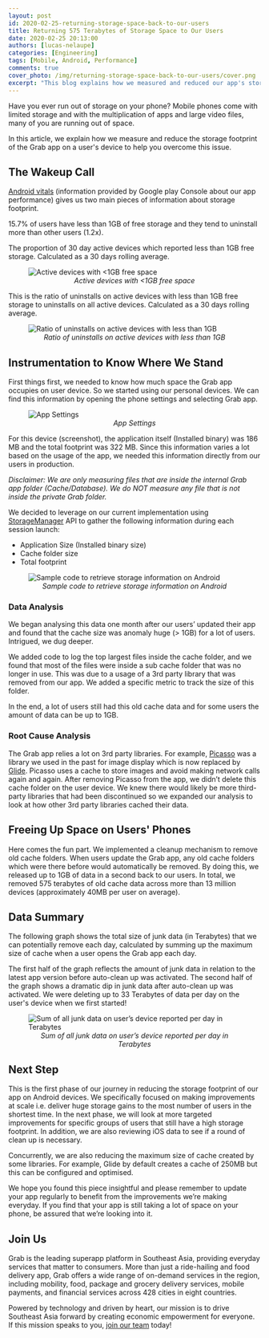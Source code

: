 ```yaml
---
layout: post
id: 2020-02-25-returning-storage-space-back-to-our-users
title: Returning 575 Terabytes of Storage Space to Our Users
date: 2020-02-25 20:13:00
authors: [lucas-nelaupe]
categories: [Engineering]
tags: [Mobile, Android, Performance]
comments: true
cover_photo: /img/returning-storage-space-back-to-our-users/cover.png
excerpt: "This blog explains how we measured and reduced our app's storage footprint on user devices."
---
```


Have you ever run out of storage on your phone? Mobile phones come with limited storage and with the multiplication of apps and large video files, many of you are running out of space.

In this article, we explain how we measure and reduce the storage footprint of the Grab app on a user's device to help you overcome this issue.

## The Wakeup Call

[Android vitals](https://developer.android.com/topic/performance/vitals) (information provided by Google play Console about our app performance) gives us two main pieces of information about storage footprint.

15.7% of users have less than 1GB of free storage and they tend to uninstall more than other users (1.2x).

The proportion of 30 day active devices which reported less than 1GB free storage. Calculated as a 30 days rolling average.

<div class="post-image-section"><figure>
  <img src="/img/returning-storage-space-back-to-our-users/image2.png" alt="Active devices with <1GB free space">
  <figcaption align="middle"><i>Active devices with <1GB free space</i></figcaption>
</figure></div>

This is the ratio of uninstalls on active devices with less than 1GB free storage to uninstalls on all active devices. Calculated as a 30 days rolling average.

<div class="post-image-section"><figure>
  <img src="/img/returning-storage-space-back-to-our-users/image5.png" alt="Ratio of uninstalls on active devices with less than 1GB">
  <figcaption align="middle"><i>Ratio of uninstalls on active devices with less than 1GB</i></figcaption>
</figure></div>

## Instrumentation to Know Where We Stand

First things first, we needed to know how much space the Grab app occupies on user device. So we started using our personal devices. We can find this information by opening the phone settings and selecting Grab app.

<div class="post-image-section"><figure>
  <img src="/img/returning-storage-space-back-to-our-users/image3.jpg" alt="App Settings">
  <figcaption align="middle"><i>App Settings</i></figcaption>
</figure></div>

For this device (screenshot), the application itself (Installed binary) was 186 MB and the total footprint was 322 MB. Since this information varies a lot based on the usage of the app, we needed this information directly from our users in production.

_Disclaimer: We are only measuring files that are inside the internal Grab app folder (Cache/Database). We do NOT measure any file that is not inside the private Grab folder._

We decided to leverage on our current implementation using [StorageManager](https://developer.android.com/reference/android/os/storage/StorageManager) API to gather the following information during each session launch:

*   Application Size (Installed binary size)
*   Cache folder size
*   Total footprint

<div class="post-image-section"><figure>
  <img src="/img/returning-storage-space-back-to-our-users/image1.png" alt="Sample code to retrieve storage information on Android">
  <figcaption align="middle"><i>Sample code to retrieve storage information on Android</i></figcaption>
</figure></div>


### Data Analysis

We began analysing this data one month after our users’ updated their app and found that the cache size was anomaly huge (> 1GB) for a lot of users. Intrigued, we dug deeper.

We added code to log the top largest files inside the cache folder, and we found that most of the files were inside a sub cache folder that was no longer in use. This was due to a usage of a 3rd party library that was removed from our app. We added a specific metric to track the size of this folder.

In the end, a lot of users still had this old cache data and for some users the amount of data can be up to 1GB.

### Root Cause Analysis

The Grab app relies a lot on 3rd party libraries. For example, [Picasso](https://github.com/square/picasso) was a library we used in the past for image display which is now replaced by [Glide](https://developer.android.com/topic/performance/graphics/load-bitmap). Picasso uses a cache to store images and avoid making network calls again and again. After removing Picasso from the app, we didn’t delete this cache folder on the user device. We knew there would likely be more third-party libraries that had been discontinued so we expanded our analysis to look at how other 3rd party libraries cached their data.

## Freeing Up Space on Users' Phones

Here comes the fun part. We implemented a cleanup mechanism to remove old cache folders. When users update the Grab app, any old cache folders which were there before would automatically be removed. By doing this, we released up to 1GB of data in a second back to our users. In total, we removed 575 terabytes of old cache data across more than 13 million devices (approximately 40MB per user on average).

## Data Summary

The following graph shows the total size of junk data (in Terabytes) that we can potentially remove each day, calculated by summing up the maximum size of cache when a user opens the Grab app each day.

The first half of the graph reflects the amount of junk data in relation to the latest app version before auto-clean up was activated. The second half of the graph shows a dramatic dip in junk data after auto-clean up was activated. We were deleting up to 33 Terabytes of data per day on the user's device when we first started!

<div class="post-image-section"><figure>
  <img src="/img/returning-storage-space-back-to-our-users/image4.png" alt="Sum of all junk data on user’s device reported per day in Terabytes">
  <figcaption align="middle"><i>Sum of all junk data on user’s device reported per day in Terabytes</i></figcaption>
</figure></div>


## Next Step

This is the first phase of our journey in reducing the storage footprint of our app on Android devices. We specifically focused on making improvements at scale i.e. deliver huge storage gains to the most number of users in the shortest time. In the next phase, we will look at more targeted improvements for specific groups of users that still have a high storage footprint. In addition, we are also reviewing iOS data to see if a round of clean up is necessary.

Concurrently, we are also reducing the maximum size of cache created by some libraries. For example, Glide by default creates a cache of 250MB but this can be configured and optimised.

We hope you found this piece insightful and please remember to update your app regularly to benefit from the improvements we’re making everyday. If you find that your app is still taking a lot of space on your phone, be assured that we’re looking into it.

## Join Us

Grab is the leading superapp platform in Southeast Asia, providing everyday services that matter to consumers. More than just a ride-hailing and food delivery app, Grab offers a wide range of on-demand services in the region, including mobility, food, package and grocery delivery services, mobile payments, and financial services across 428 cities in eight countries.

Powered by technology and driven by heart, our mission is to drive Southeast Asia forward by creating economic empowerment for everyone. If this mission speaks to you, [join our team](https://grab.careers/) today!
